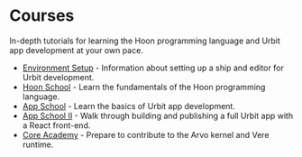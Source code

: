 # Courses

In-depth tutorials for learning the Hoon programming language and Urbit app development at your own pace.

- [Environment Setup](./environment.md) - Information about setting up a ship and editor for Urbit development.
- [Hoon School](./hoon-school) - Learn the fundamentals of the Hoon programming language.
- [App School](./app-school) - Learn the basics of Urbit app development.
- [App School II](./app-school-full-stack) - Walk through building and publishing a full Urbit app with a React front-end.
- [Core Academy](./core-academy) - Prepare to contribute to the Arvo kernel and Vere runtime.
